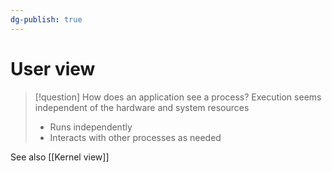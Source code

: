 ```yaml
---
dg-publish: true
---
```

# User view
> [!question] How does an application see a process?
> Execution seems independent of the hardware and system resources
> * Runs independently
> * Interacts with other processes as needed

See also [[Kernel view]]



